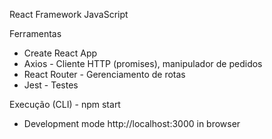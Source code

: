 React Framework JavaScript

Ferramentas
  * Create React App
  * Axios - Cliente HTTP (promises), manipulador de pedidos
  * React Router - Gerenciamento de rotas
  * Jest - Testes 

Execução (CLI) - npm start

* Development mode http://localhost:3000 in browser
